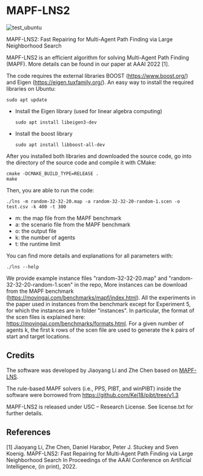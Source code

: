 # MAPF-LNS2
![test_ubuntu](https://github.com/Jiaoyang-Li/MAPF-LNS/actions/workflows/test_ubuntu.yml/badge.svg)
<!---![test_macos](https://github.com/Jiaoyang-Li/MAPF-LNS/actions/workflows/test_macos.yml/badge.svg)--->

MAPF-LNS2: Fast Repairing for Multi-Agent Path Finding via Large Neighborhood Search


MAPF-LNS2 is an efficient algorithm for solving Multi-Agent Path Finding (MAPF). 
More details can be found in our paper at AAAI 2022 [1].

The code requires the external libraries 
BOOST (https://www.boost.org/) and Eigen (https://eigen.tuxfamily.org/). 
An easy way to install the required libraries on Ubuntu:    
```shell script
sudo apt update
```
- Install the Eigen library (used for linear algebra computing)
    ```shell script
    sudo apt install libeigen3-dev
    ```
- Install the boost library 
    ```shell script
    sudo apt install libboost-all-dev
    ```
    
After you installed both libraries and downloaded the source code, 
go into the directory of the source code and compile it with CMake: 
```
cmake -DCMAKE_BUILD_TYPE=RELEASE .
make
```

Then, you are able to run the code:
```
./lns -m random-32-32-20.map -a random-32-32-20-random-1.scen -o test.csv -k 400 -t 300
```

- m: the map file from the MAPF benchmark
- a: the scenario file from the MAPF benchmark
- o: the output file
- k: the number of agents
- t: the runtime limit

You can find more details and explanations for all parameters with:
```
./lns --help
```

We provide example instance files "random-32-32-20.map" and "random-32-32-20-random-1.scen" in the repo, 
More instances can be download from the MAPF benchmark (https://movingai.com/benchmarks/mapf/index.html).
All the experiments in the paper used in instances from the benchmark except for Experiment 5, 
for which the instances are in folder "instances". 
In particular, the format of the scen files is explained here: https://movingai.com/benchmarks/formats.html. 
For a given number of agents k, the first k rows of the scen file are used to generate the k pairs of start and target locations.

## Credits

The software was developed by Jiaoyang Li and Zhe Chen based on [MAPF-LNS](https://github.com/Jiaoyang-Li/MAPF-LNS).

The rule-based MAPF solvers (i.e., PPS, PIBT, and winPIBT) inside the software were borrowed from 
https://github.com/Kei18/pibt/tree/v1.3

MAPF-LNS2 is released under USC – Research License. See license.txt for further details.
 
## References
[1] Jiaoyang Li, Zhe Chen, Daniel Harabor, Peter J. Stuckey and Sven Koenig.
MAPF-LNS2: Fast Repairing for Multi-Agent Path Finding via Large Neighborhood Search
In Proceedings of the AAAI Conference on Artificial Intelligence, (in print), 2022.
